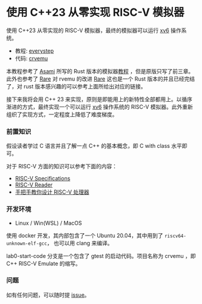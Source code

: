 # 使用 C++23 从零实现 RISC-V 模拟器

使用 C++23 从零实现的 RISC-V 模拟器，最终的模拟器可以运行 [xv6](https://pdos.csail.mit.edu/6.828/2012/xv6.html) 操作系统。

- 教程: [everystep](https://github.com/weijiew/everystep)
- 代码: [crvemu](https://github.com/weijiew/crvemu)

本教程参考了 [Asami](https://github.com/d0iasm) 所写的 Rust 版本的模拟器[教程](https://book.rvemu.app/) ，但是原版只写了前三章。此外也参考了 [Rare](https://github.com/siriusdemon/Rare) 对 rvemu 的改进 [Rare](https://siriusdemon.github.io/Rare/) 这也是一个 Rust 版本的并且已经完结了，对 rust 版本感兴趣的可以参考上面所给出对应的链接。

接下来我将会用 C++ 23 来实现，原则是即能用上的新特性全部都用上。以循序渐进的方式，最终实现一个可以运行 [xv6](https://pdos.csail.mit.edu/6.828/2012/xv6.html) 操作系统的 RISC-V 模拟器。此外重新组织了实现方式，一定程度上降低了难度梯度。

### 前置知识

假设读者学过 C 语言并且了解一点 C++ 的基本概念，即 C with class 水平即可。

对于 RISC-V 方面的知识可以参考下面的内容：

- [RISC-V Specifications](https://riscv.org/technical/specifications/)
- [RISC-V Reader](https://zh.webbooksnow.art/dl/16429281/d4417e)
- [手把手教你设计 RISC-V 处理器](https://zh.webbooksnow.art/book/18067855/bd7a8a)

### 开发环境

- Linux / Win(WSL) / MacOS

使用 docker 开发，其内部包含了一个 Ubuntu 20.04，其中用到了 `riscv64-unknown-elf-gcc`， 也可以用 clang 来编译。

lab0-start-code 分支是一个包含了 gtest 的启动代码。项目名称为 crvemu ，即 C++ RISC-V Emulate 的缩写。

### 问题

如有任何问题，可以随时提 [issue](https://github.com/weijiew/crvemu/issue)。